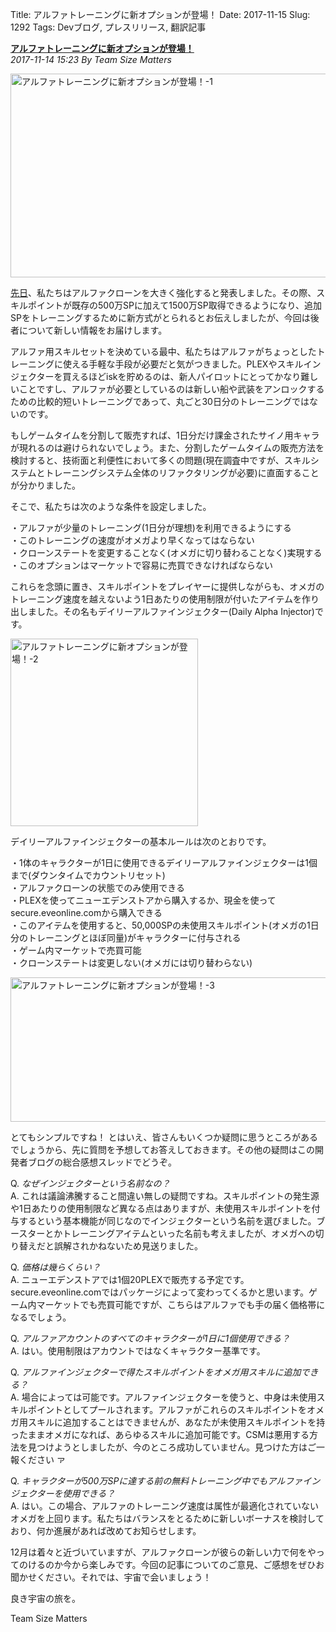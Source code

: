 Title: アルファトレーニングに新オプションが登場！
Date: 2017-11-15
Slug: 1292
Tags: Devブログ, プレスリリース, 翻訳記事

<p class="lead"><strong><a href="https://community.eveonline.com/news/dev-blogs/new-alpha-training-option/">アルファトレーニングに新オプションが登場！</a></strong><br/>
<em>2017-11-14 15:23 By Team Size Matters</em></p>
<p style="margin-bottom: 1em;"><img alt="アルファトレーニングに新オプションが登場！-1" class="alignnone" height="326" src="https://evekatsu.github.io/parrot-archives/images/1292-1.jpg" width="580"/></p>
<p><a href="https://community.eveonline.com/news/dev-blogs/clone-states-the-next-steps/">先日</a>、私たちはアルファクローンを大きく強化すると発表しました。その際、スキルポイントが既存の500万SPに加えて1500万SP取得できるようになり、追加SPをトレーニングするために新方式がとられるとお伝えしましたが、今回は後者について新しい情報をお届けします。</p>
<p>アルファ用スキルセットを決めている最中、私たちはアルファがちょっとしたトレーニングに使える手軽な手段が必要だと気がつきました。PLEXやスキルインジェクターを買えるほどiskを貯めるのは、新人パイロットにとってかなり難しいことですし、アルファが必要としているのは新しい船や武装をアンロックするための比較的短いトレーニングであって、丸ごと30日分のトレーニングではないのです。</p>
<p>もしゲームタイムを分割して販売すれば、1日分だけ課金されたサイノ用キャラが現れるのは避けられないでしょう。また、分割したゲームタイムの販売方法を検討すると、技術面と利便性において多くの問題(現在調査中ですが、スキルシステムとトレーニングシステム全体のリファクタリングが必要)に直面することが分かりました。</p>
<p>そこで、私たちは次のような条件を設定しました。</p>
<p>・アルファが少量のトレーニング(1日分が理想)を利用できるようにする<br/>
・このトレーニングの速度がオメガより早くなってはならない<br/>
・クローンステートを変更することなく(オメガに切り替わることなく)実現する<br/>
・このオプションはマーケットで容易に売買できなければならない</p>
<p>これらを念頭に置き、スキルポイントをプレイヤーに提供しながらも、オメガのトレーニング速度を越えないよう1日あたりの使用制限が付いたアイテムを作り出しました。その名もデイリーアルファインジェクター(Daily Alpha Injector)です。</p>
<p style="margin-bottom: 1em;"><img alt="アルファトレーニングに新オプションが登場！-2" class="alignnone" height="300" src="https://evekatsu.github.io/parrot-archives/images/1292-2.png" width="300"/></p>
<p>デイリーアルファインジェクターの基本ルールは次のとおりです。</p>
<p>・1体のキャラクターが1日に使用できるデイリーアルファインジェクターは1個まで(ダウンタイムでカウントリセット)<br/>
・アルファクローンの状態でのみ使用できる<br/>
・PLEXを使ってニューエデンストアから購入するか、現金を使ってsecure.eveonline.comから購入できる<br/>
・このアイテムを使用すると、50,000SPの未使用スキルポイント(オメガの1日分のトレーニングとほぼ同量)がキャラクターに付与される<br/>
・ゲーム内マーケットで売買可能<br/>
・クローンステートは変更しない(オメガには切り替わらない)</p>
<p style="margin-bottom: 1em;"><img alt="アルファトレーニングに新オプションが登場！-3" class="alignnone" height="231" src="https://evekatsu.github.io/parrot-archives/images/1292-3.png" width="580"/></p>
<p>とてもシンプルですね！ とはいえ、皆さんもいくつか疑問に思うところがあるでしょうから、先に質問を予想してお答えしておきます。その他の疑問はこの開発者ブログの総合感想スレッドでどうぞ。</p>
<p>Q. <em>なぜインジェクターという名前なの？</em><br/>
A. これは議論沸騰すること間違い無しの疑問ですね。スキルポイントの発生源や1日あたりの使用制限など異なる点はありますが、未使用スキルポイントを付与するという基本機能が同じなのでインジェクターという名前を選びました。ブースターとかトレーニングアイテムといった名前も考えましたが、オメガへの切り替えだと誤解されかねないため見送りました。</p>
<p>Q. <em>価格は幾らくらい？</em><br/>
A. ニューエデンストアでは1個20PLEXで販売する予定です。secure.eveonline.comではパッケージによって変わってくるかと思います。ゲーム内マーケットでも売買可能ですが、こちらはアルファでも手の届く価格帯になるでしょう。</p>
<p>Q. <em>アルファアカウントのすべてのキャラクターが1日に1個使用できる？</em><br/>
A. はい。使用制限はアカウントではなくキャラクター基準です。</p>
<p>Q. <em>アルファインジェクターで得たスキルポイントをオメガ用スキルに追加できる？</em><br/>
A. 場合によっては可能です。アルファインジェクターを使うと、中身は未使用スキルポイントとしてプールされます。アルファがこれらのスキルポイントをオメガ用スキルに追加することはできませんが、あなたが未使用スキルポイントを持ったままオメガになれば、あらゆるスキルに追加可能です。CSMは悪用する方法を見つけようとしましたが、今のところ成功していません。見つけた方はご一報ください <img alt="アルファトレーニングに新オプションが登場！-4" class="wp-smiley" height="12" src="https://evekatsu.github.io/parrot-archives/images/1292-4.png" style="height: 1em; max-height: 1em;" width="12"/></p>
<p>Q. <em>キャラクターが500万SPに達する前の無料トレーニング中でもアルファインジェクターを使用できる？</em><br/>
A. はい。この場合、アルファのトレーニング速度は属性が最適化されていないオメガを上回ります。私たちはバランスをとるために新しいボーナスを検討しており、何か進展があれば改めてお知らせします。</p>
<p>12月は着々と近づいていますが、アルファクローンが彼らの新しい力で何をやってのけるのか今から楽しみです。今回の記事についてのご意見、ご感想をぜひお聞かせください。それでは、宇宙で会いましょう！</p>
<p>良き宇宙の旅を。</p>
<p>Team Size Matters</p>

